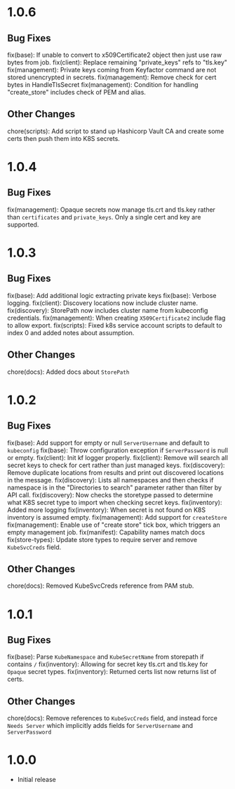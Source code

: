 # 1.0.6

## Bug Fixes
fix(base): If unable to convert to x509Certificate2 object then just use raw bytes from job.
fix(client): Replace remaining "private_keys" refs to "tls.key"
fix(management): Private keys coming from Keyfactor command are not stored unencrypted in secrets.
fix(management): Remove check for cert bytes in HandleTlsSecret
fix(management): Condition for handling "create_store" includes check of PEM and alias.

## Other Changes
chore(scripts): Add script to stand up Hashicorp Vault CA and create some certs then push them into K8S secrets.

# 1.0.4

## Bug Fixes
fix(management): Opaque secrets now manage tls.crt and tls.key rather than `certificates` and `private_keys`. 
Only a single cert and key are supported.

# 1.0.3

## Bug Fixes
fix(base): Add additional logic extracting private keys
fix(base): Verbose logging.
fix(client): Discovery locations now include cluster name.
fix(discovery): StorePath now includes cluster name from kubeconfig credentials.
fix(management): When creating `X509Certificate2` include flag to allow export.
fix(scripts): Fixed k8s service account scripts to default to index 0 and added notes about assumption.

## Other Changes
chore(docs): Added docs about `StorePath`

# 1.0.2

## Bug Fixes
fix(base): Add support for empty or null `ServerUsername` and default to `kubeconfig`
fix(base): Throw configuration exception if `ServerPassword` is null or empty.
fix(client): Init kf logger properly.
fix(client): Remove will search all secret keys to check for cert rather than just managed keys.
fix(discovery): Remove duplicate locations from results and print out discovered locations in the message.
fix(discovery): Lists all namespaces and then checks if namespace is in the "Directories to search" parameter rather than filter by API call.
fix(discovery): Now checks the storetype passed to determine what K8S secret type to import when checking secret keys.
fix(inventory): Added more logging
fix(inventory): When secret is not found on K8S inventory is assumed empty.
fix(management): Add support for `createStore`
fix(management): Enable use of "create store" tick box, which triggers an empty management job.
fix(manifest): Capability names match docs
fix(store-types): Update store types to require server and remove `KubeSvcCreds` field.


## Other Changes
chore(docs): Removed KubeSvcCreds reference from PAM stub.

# 1.0.1

## Bug Fixes
fix(base): Parse `KubeNamespace` and `KubeSecretName` from storepath if contains `/`
fix(inventory): Allowing for secret key tls.crt and tls.key for `Opaque` secret types.
fix(inventory): Returned certs list now returns list of certs.

## Other Changes
chore(docs): Remove references to `KubeSvcCreds` field, and instead force `Needs Server` which implicitly adds fields 
for `ServerUsername` and `ServerPassword`

# 1.0.0
- Initial release

